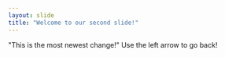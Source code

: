 ```yaml
---
layout: slide
title: "Welcome to our second slide!"
---
```

"This is the most newest change!"
Use the left arrow to go back!

